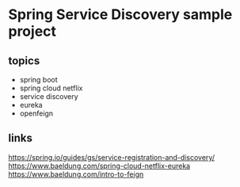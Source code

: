 # Spring Service Discovery sample project

## topics
* spring boot
* spring cloud netflix
* service discovery
* eureka
* openfeign

## links
https://spring.io/guides/gs/service-registration-and-discovery/
https://www.baeldung.com/spring-cloud-netflix-eureka
https://www.baeldung.com/intro-to-feign
